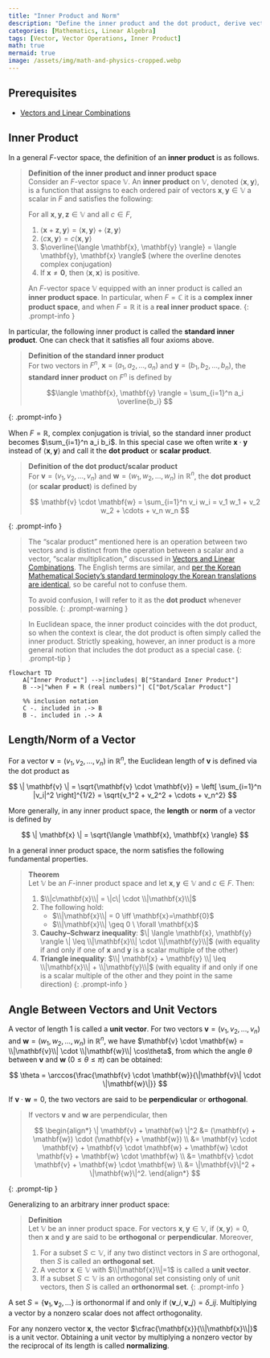 ```yaml
---
title: "Inner Product and Norm"
description: "Define the inner product and the dot product, derive vector length/norm from them, and see how to compute the angle between vectors in R^n and general inner product spaces."
categories: [Mathematics, Linear Algebra]
tags: [Vector, Vector Operations, Inner Product]
math: true
mermaid: true
image: /assets/img/math-and-physics-cropped.webp
---
```


## Prerequisites
- [Vectors and Linear Combinations](/posts/vectors-and-linear-combinations/)

## Inner Product

In a general $F$-vector space, the definition of an **inner product** is as follows.

> **Definition of the inner product and inner product space**  
> Consider an $F$-vector space $\mathbb{V}$. An **inner product** on $\mathbb{V}$, denoted $\langle \mathbf{x},\mathbf{y} \rangle$, is a function that assigns to each ordered pair of vectors $\mathbf{x}, \mathbf{y} \in \mathbb{V}$ a scalar in $F$ and satisfies the following:
>
> For all $\mathbf{x},\mathbf{y},\mathbf{z} \in \mathbb{V}$ and all $c \in F$,
> 1. $\langle \mathbf{x}+\mathbf{z}, \mathbf{y} \rangle = \langle \mathbf{x}, \mathbf{y} \rangle + \langle \mathbf{z}, \mathbf{y} \rangle$
> 2. $\langle c\mathbf{x}, \mathbf{y} \rangle = c \langle \mathbf{x}, \mathbf{y} \rangle$
> 3. $\overline{\langle \mathbf{x}, \mathbf{y} \rangle} = \langle \mathbf{y}, \mathbf{x} \rangle$ (where the overline denotes complex conjugation)
> 4. If $\mathbf{x} \neq \mathbf{0}$, then $\langle \mathbf{x}, \mathbf{x} \rangle$ is positive.
>
> An $F$-vector space $\mathbb{V}$ equipped with an inner product is called an **inner product space**. In particular, when $F=\mathbb{C}$ it is a **complex inner product space**, and when $F=\mathbb{R}$ it is a **real inner product space**.
{: .prompt-info }

In particular, the following inner product is called the **standard inner product**. One can check that it satisfies all four axioms above.

> **Definition of the standard inner product**  
> For two vectors in $F^n$, $\mathbf{x}=(a_1, a_2, \dots, a_n)$ and $\mathbf{y}=(b_1, b_2, \dots, b_n)$, the **standard inner product** on $F^n$ is defined by
>
> $$\langle \mathbf{x}, \mathbf{y} \rangle = \sum_{i=1}^n a_i \overline{b_i} $$
>
{: .prompt-info }

When $F=\mathbb{R}$, complex conjugation is trivial, so the standard inner product becomes $\sum_{i=1}^n a_i b_i$. In this special case we often write $\mathbf{x} \cdot \mathbf{y}$ instead of $\langle \mathbf{x}, \mathbf{y} \rangle$ and call it the **dot product** or **scalar product**.

> **Definition of the dot product/scalar product**  
> For $\mathbf{v}=(v_1, v_2, \dots, v_n)$ and $\mathbf{w}=(w_1, w_2, \dots, w_n)$ in $\mathbb{R}^n$, the **dot product** (or **scalar product**) is defined by
>
> $$ \mathbf{v} \cdot \mathbf{w} = \sum_{i=1}^n v_i w_i = v_1 w_1 + v_2 w_2 + \cdots + v_n w_n $$
> 
{: .prompt-info }

> The “scalar product” mentioned here is an operation between two vectors and is distinct from the operation between a scalar and a vector, “scalar multiplication,” discussed in [Vectors and Linear Combinations](/posts/vectors-and-linear-combinations/). The English terms are similar, and [per the Korean Mathematical Society’s standard terminology the Korean translations are identical](https://www.kms.or.kr/mathdict/list.html?key=kname&keyword=%EC%8A%A4%EC%B9%BC%EB%9D%BC%EA%B3%B1), so be careful not to confuse them.
>
> To avoid confusion, I will refer to it as the **dot product** whenever possible.
{: .prompt-warning }

> In Euclidean space, the inner product coincides with the dot product, so when the context is clear, the dot product is often simply called the inner product. Strictly speaking, however, an inner product is a more general notion that includes the dot product as a special case.
{: .prompt-tip }

```mermaid
flowchart TD
    A["Inner Product"] -->|includes| B["Standard Inner Product"]
    B -->|"when F = R (real numbers)"| C["Dot/Scalar Product"]

    %% inclusion notation
    C -. included in .-> B
    B -. included in .-> A
```

## Length/Norm of a Vector

For a vector $\mathbf{v}=(v_1, v_2, \dots, v_n)$ in $\mathbb{R}^n$, the Euclidean length of $\mathbf{v}$ is defined via the dot product as

$$ \| \mathbf{v} \| = \sqrt{\mathbf{v} \cdot \mathbf{v}} = \left[ \sum_{i=1}^n |v_i|^2 \right]^{1/2} = \sqrt{v_1^2 + v_2^2 + \cdots + v_n^2} $$

More generally, in any inner product space, the **length** or **norm** of a vector is defined by

$$ \| \mathbf{x} \| = \sqrt{\langle \mathbf{x}, \mathbf{x} \rangle} $$

In a general inner product space, the norm satisfies the following fundamental properties.

> **Theorem**  
> Let $\mathbb{V}$ be an $F$-inner product space and let $\mathbf{x}, \mathbf{y} \in \mathbb{V}$ and $c \in F$. Then:
> 1. $\\|c\mathbf{x}\\| = \|c\| \cdot \\|\mathbf{x}\\|$
> 2. The following hold:
>    - $\\|\mathbf{x}\\| = 0 \iff \mathbf{x}=\mathbf{0}$
>    - $\\|\mathbf{x}\\| \geq 0 \ \forall \mathbf{x}$
> 3. **Cauchy–Schwarz inequality**: $\| \langle \mathbf{x}, \mathbf{y} \rangle \| \leq \\|\mathbf{x}\\| \cdot \\|\mathbf{y}\\|$ (with equality if and only if one of $\mathbf{x}$ and $\mathbf{y}$ is a scalar multiple of the other)
> 4. **Triangle inequality**: $\\| \mathbf{x} + \mathbf{y} \\| \leq \\|\mathbf{x}\\| + \\|\mathbf{y}\\|$ (with equality if and only if one is a scalar multiple of the other and they point in the same direction)
{: .prompt-info }

## Angle Between Vectors and Unit Vectors

A vector of length $1$ is called a **unit vector**. For two vectors $\mathbf{v}=(v_1, v_2, \dots, v_n)$ and $\mathbf{w}=(w_1, w_2, \dots, w_n)$ in $\mathbb{R}^n$, we have $\mathbf{v} \cdot \mathbf{w} = \\|\mathbf{v}\\| \cdot \\|\mathbf{w}\\| \cos\theta$, from which the angle $\theta$ between $\mathbf{v}$ and $\mathbf{w}$ ($0 \leq \theta \leq \pi$) can be obtained:

$$ \theta = \arccos{\frac{\mathbf{v} \cdot \mathbf{w}}{\|\mathbf{v}\| \cdot \|\mathbf{w}\|}} $$

If $\mathbf{v} \cdot \mathbf{w} = 0$, the two vectors are said to be **perpendicular** or **orthogonal**.

> If vectors $\mathbf{v}$ and $\mathbf{w}$ are perpendicular, then
>
> $$ \begin{align*}
> \| \mathbf{v} + \mathbf{w} \|^2 &= (\mathbf{v} + \mathbf{w}) \cdot (\mathbf{v} + \mathbf{w}) \\
> &= \mathbf{v} \cdot \mathbf{v} + \mathbf{v} \cdot \mathbf{w} + \mathbf{w} \cdot \mathbf{v} + \mathbf{w} \cdot \mathbf{w} \\
> &= \mathbf{v} \cdot \mathbf{v} + \mathbf{w} \cdot \mathbf{w} \\
> &= \|\mathbf{v}\|^2 + \|\mathbf{w}\|^2.
> \end{align*} $$
>
{: .prompt-tip }

Generalizing to an arbitrary inner product space:

> **Definition**  
> Let $\mathbb{V}$ be an inner product space. For vectors $\mathbf{x}, \mathbf{y} \in \mathbb{V}$, if $\langle \mathbf{x}, \mathbf{y} \rangle = 0$, then $\mathbf{x}$ and $\mathbf{y}$ are said to be **orthogonal** or **perpendicular**. Moreover,
> 1. For a subset $S \subset \mathbb{V}$, if any two distinct vectors in $S$ are orthogonal, then $S$ is called an **orthogonal set**.
> 2. A vector $\mathbf{x} \in \mathbb{V}$ with $\\|\mathbf{x}\\|=1$ is called a **unit vector**.
> 3. If a subset $S \subset \mathbb{V}$ is an orthogonal set consisting only of unit vectors, then $S$ is called an **orthonormal set**.
{: .prompt-info }

A set $S = \{ \mathbf{v}_1, \mathbf{v}_2, \dots \}$ is orthonormal if and only if $\langle \mathbf{v}\_i, \mathbf{v}\_j \rangle = \delta\_{ij}$. Multiplying a vector by a nonzero scalar does not affect orthogonality.

For any nonzero vector $\mathbf{x}$, the vector $\cfrac{\mathbf{x}}{\\|\mathbf{x}\\|}$ is a unit vector. Obtaining a unit vector by multiplying a nonzero vector by the reciprocal of its length is called **normalizing**.
